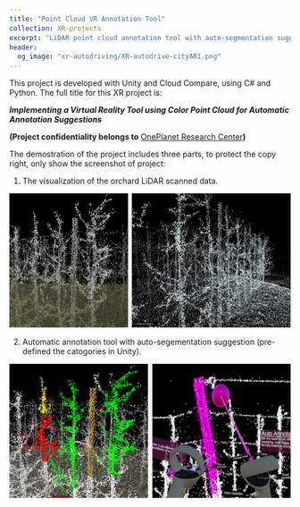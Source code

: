 ```yaml
---
title: "Point Cloud VR Annotation Tool"
collection: XR-projects
excerpt: "LiDAR point cloud annotation tool with auto-segmentation suggection in VR environment <br/><img src='{{site.url}}/images/xr-annotool/XR-annotool-cover.png'>"
header: 
  og_image: "xr-autodriving/XR-autodrive-cityAR1.png"
---
```

This project is developed with Unity and Cloud Compare, using C# and Python. The full title for this XR project is:

***Implementing a Virtual Reality Tool using Color Point Cloud for Automatic Annotation Suggestions***

**(Project confidentiality belongs to** [OnePlanet Research Center](https://www.oneplanetresearch.nl/)**)**

The demostration of the project includes three parts, to protect the copy right, only show the screenshot of project:

1. The visualization of the orchard LiDAR scanned data.

  <img src="../images/xr-annotool/XR-annotool-visual.png" alt="" width="700" height="240">

2. Automatic annotation tool with auto-segementation suggestion (pre-defined the catogories in Unity).

  <img src="../images/xr-annotool/XR-annotool-seg.png" alt="" width="600" height="240">
